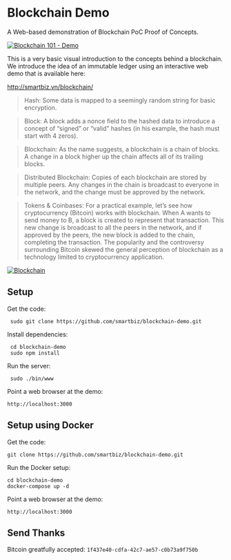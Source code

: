 # Blockchain Demo
A Web-based demonstration of Blockchain PoC Proof of Concepts.

[![Blockchain 101 - Demo](https://img.youtube.com/vi/_160oMzblY8/0.jpg)](https://www.youtube.com/watch?v=_160oMzblY8)

This is a very basic visual introduction to the concepts behind a blockchain. We introduce 
the idea of an immutable ledger using an interactive web demo that is available here:

http://smartbiz.vn/blockchain/

> Hash: 
Some data is mapped to a seemingly random string for basic encryption.

> Block: 
A block adds a nonce field to the hashed data to introduce a concept of “signed” or “valid” hashes (in his example, the hash must start with 4 zeros).

> Blockchain: 
As the name suggests, a blockchain is a chain of blocks. A change in a block higher up the chain affects all of its trailing blocks.

> Distributed Blockchain: 
Copies of each blockchain are stored by multiple peers. Any changes in the chain is broadcast to everyone in the network, and the change must be approved by the network.

> Tokens & Coinbases: 
For a practical example, let’s see how cryptocurrency (Bitcoin) works with blockchain. When A wants to send money to B, a block is created to represent that transaction. This new change is broadcast to all the peers in the network, and if approved by the peers, the new block is added to the chain, completing the transaction. The popularity and the controversy surrounding Bitcoin skewed the general perception of blockchain as a technology limited to cryptocurrency application.

[![Blockchain](https://img.youtube.com/vi/_160oMzblY8/0.jpg)](https://www.youtube.com/watch?v=_160oMzblY8)

## Setup
Get the code:

```
 sudo git clone https://github.com/smartbiz/blockchain-demo.git
```

Install dependencies:

```
 cd blockchain-demo
 sudo npm install
```
Run the server:

```
 sudo ./bin/www
```

Point a web browser at the demo:

```
http://localhost:3000
```

## Setup using Docker

Get the code:

```
git clone https://github.com/smartbiz/blockchain-demo.git
```

Run the Docker setup:

```
cd blockchain-demo
docker-compose up -d
```

Point a web browser at the demo:

```
http://localhost:3000
```

## Send Thanks
Bitcoin greatfully accepted: `1f437e40-cdfa-42c7-ae57-c0b73a9f750b`
